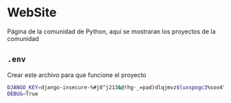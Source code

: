 # WebSite
Página de la comunidad de Python, aquí se mostraran los proyectos de la comunidad 

## `.env`
Crear este archivo para que funcione el proyecto

```bash
DJANGO_KEY=django-insecure-%#j8^j213&@!hg-_=pad)dlqjmvz$luxspogc3%soo4^qb%#3!
DEBUG=True
```
